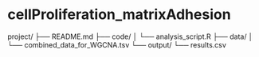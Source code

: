 # cellProliferation_matrixAdhesion
project/
├── README.md
├── code/
│   └── analysis_script.R
├── data/
│   └── combined_data_for_WGCNA.tsv
└── output/
    └── results.csv

